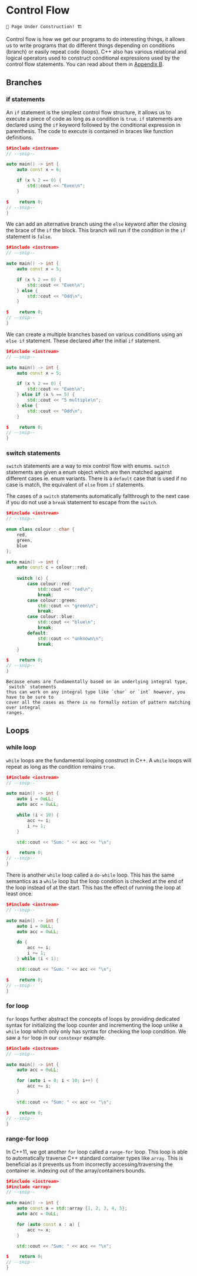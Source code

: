 # Control Flow

```admonish warning
🚧 Page Under Construction! 🏗️
```

Control flow is how we get our programs to do interesting things, it allows us to write
programs that do different things depending on conditions (branch) or easily repeat code
(loops). C++ also has various relational and logical operators used to construct
conditional expressions used by the control flow statements. You can read about them in
[Appendix B](../appendix/B-operators.md).

## Branches

### if statements

An `if` statement is the simplest control flow structure, it allows us to execute a piece
of code as long as a condition is `true`. `if` statements are declared using the `if`
keyword followed by the conditional expression in parenthesis. The code to execute is
contained in braces like function definitions.

```cpp
$#include <iostream>
// --snip--

auto main() -> int {
    auto const x = 6;

    if (x % 2 == 0) {
        std::cout << "Even\n";
    }

$    return 0;
// --snip--
}
```

We can add an alternative branch using the `else` keyword after the closing the brace of
the `if` the block. This branch will run if the condition in the `if` statement is
`false`. 

```cpp
$#include <iostream>
// --snip--

auto main() -> int {
    auto const x = 5;

    if (x % 2 == 0) {
        std::cout << "Even\n";
    } else {
        std::cout << "Odd\n";
    }

$    return 0;
// --snip--
}
```

We can create a multiple branches based on various conditions using an `else if`
statement. These declared after the initial `if` statement.

```cpp
$#include <iostream>
// --snip--

auto main() -> int {
    auto const x = 5;

    if (x % 2 == 0) {
        std::cout << "Even\n";
    } else if (x % == 5) {
        std::cout << "5 multiple\n";
    } else {
        std::cout << "Odd\n";
    }

$    return 0;
// --snip--
}
```

### switch statements

`switch` statements are a way to mix control flow with enums. `switch` statements are
given a enum object which are then matched against different cases ie. enum variants.
There is a `default` case that is used if no case is match, the equivalent of `else`
from `if` statements.

The cases of a `switch` statements automatically fallthrough to the next case if you do
not use a `break` statement to escape from the `switch`.

```cpp
$#include <iostream>
// --snip--

enum class colour : char {
    red,
    green,
    blue
};

auto main() -> int {
    auto const c = colour::red;
    
    switch (c) {
        case colour::red:
            std::cout << "red\n";
            break;
        case colour::green:
            std::cout << "green\n";
            break;
        case colour::blue:
            std::cout << "blue\n";
            break;
        default:
            std::cout << "unknown\n";
            break;
    }

$    return 0;
// --snip--
}
```

```admonish note
Because enums are fundamentally based on an underlying integral type, `switch` statements
thus can work on any integral type like `char` or `int` however, you have to be sure to
cover all the cases as there is no formally notion of pattern matching over integral
ranges.
```

## Loops

### while loop

`while` loops are the fundamental looping construct in C++. A `while` loops will repeat
as long as the condition remains `true`.

```cpp
$#include <iostream>
// --snip--

auto main() -> int {
    auto i = 0uLL;
    auto acc = 0uLL;

    while (i < 10) {
        acc += i;
        i += 1;
    }

    std::cout << "Sum: " << acc << "\n";

$    return 0;
// --snip--
}
```

There is another `while` loop called a `do-while` loop. This has the same semantics as
a `while` loop but the loop condition is checked at the end of the loop instead of at the
start. This has the effect of running the loop at least once.

```cpp
$#include <iostream>
// --snip--

auto main() -> int {
    auto i = 0uLL;
    auto acc = 0uLL;

    do {
        acc += i;
        i += 1;
    } while (i < 1);

    std::cout << "Sum: " << acc << "\n";

$    return 0;
// --snip--
}
```

### for loop

`for` loops further abstract the concepts of loops by providing dedicated syntax for
initializing the loop counter and incrementing the loop unlike a `while` loop which only
only has syntax for checking the loop condition. We saw a `for` loop in our `constexpr`
example.

```cpp
$#include <iostream>
// --snip--

auto main() -> int {
    auto acc = 0uLL;

    for (auto i = 0; i < 10; i++) {
        acc += i;
    }

    std::cout << "Sum: " << acc << "\n";

$    return 0;
// --snip--
}
```

### range-for loop

In C++11, we got another `for` loop called a `range-for` loop. This loop is able to
automatically traverse C++ standard container types like `array`. This is beneficial
as it prevents us from incorrectly accessing/traversing the container ie. indexing out of
the array/containers bounds.

```cpp
$#include <iostream>
$#include <array>
// --snip--

auto main() -> int {
    auto const a = std::array {1, 2, 3, 4, 5};
    auto acc = 0uLL;

    for (auto const x : a) {
        acc += x;
    }

    std::cout << "Sum: " << acc << "\n";

$    return 0;
// --snip--
}
```

